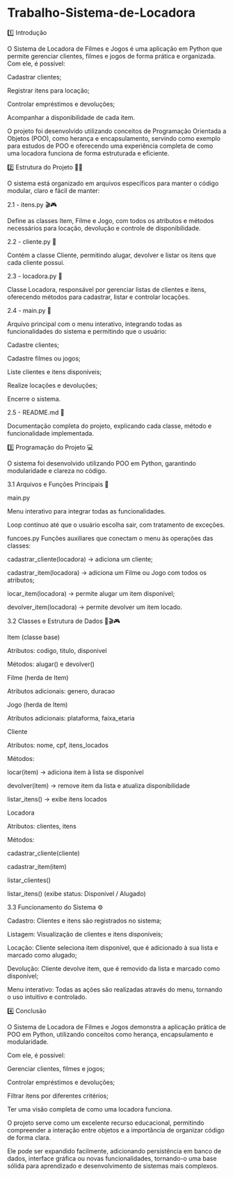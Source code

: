 # Trabalho-Sistema-de-Locadora

1️⃣ Introdução

O Sistema de Locadora de Filmes e Jogos é uma aplicação em Python que permite gerenciar clientes, filmes e jogos de forma prática e organizada. Com ele, é possível:

Cadastrar clientes;

Registrar itens para locação;

Controlar empréstimos e devoluções;

Acompanhar a disponibilidade de cada item.

O projeto foi desenvolvido utilizando conceitos de Programação Orientada a Objetos (POO), como herança e encapsulamento, servindo como exemplo para estudos de POO e oferecendo uma experiência completa de como uma locadora funciona de forma estruturada e eficiente.

2️⃣ Estrutura do Projeto 👨‍💻

O sistema está organizado em arquivos específicos para manter o código modular, claro e fácil de manter:

2.1 - itens.py 🎬🎮

Define as classes Item, Filme e Jogo, com todos os atributos e métodos necessários para locação, devolução e controle de disponibilidade.

2.2 - cliente.py 👤

Contém a classe Cliente, permitindo alugar, devolver e listar os itens que cada cliente possui.

2.3 - locadora.py 🏢

Classe Locadora, responsável por gerenciar listas de clientes e itens, oferecendo métodos para cadastrar, listar e controlar locações.

2.4 - main.py 🚀

Arquivo principal com o menu interativo, integrando todas as funcionalidades do sistema e permitindo que o usuário:

Cadastre clientes;

Cadastre filmes ou jogos;

Liste clientes e itens disponíveis;

Realize locações e devoluções;

Encerre o sistema.

2.5 - README.md 📃

Documentação completa do projeto, explicando cada classe, método e funcionalidade implementada.

3️⃣ Programação do Projeto 💻

O sistema foi desenvolvido utilizando POO em Python, garantindo modularidade e clareza no código.

3.1 Arquivos e Funções Principais 📂

main.py

Menu interativo para integrar todas as funcionalidades.

Loop contínuo até que o usuário escolha sair, com tratamento de exceções.

funcoes.py
Funções auxiliares que conectam o menu às operações das classes:

cadastrar_cliente(locadora) → adiciona um cliente;

cadastrar_item(locadora) → adiciona um Filme ou Jogo com todos os atributos;

locar_item(locadora) → permite alugar um item disponível;

devolver_item(locadora) → permite devolver um item locado.

3.2 Classes e Estrutura de Dados 🏢🎬🎮

Item (classe base)

Atributos: codigo, titulo, disponivel

Métodos: alugar() e devolver()

Filme (herda de Item)

Atributos adicionais: genero, duracao

Jogo (herda de Item)

Atributos adicionais: plataforma, faixa_etaria

Cliente

Atributos: nome, cpf, itens_locados

Métodos:

locar(item) → adiciona item à lista se disponível

devolver(item) → remove item da lista e atualiza disponibilidade

listar_itens() → exibe itens locados

Locadora

Atributos: clientes, itens

Métodos:

cadastrar_cliente(cliente)

cadastrar_item(item)

listar_clientes()

listar_itens() (exibe status: Disponível / Alugado)

3.3 Funcionamento do Sistema ⚙️

Cadastro: Clientes e itens são registrados no sistema;

Listagem: Visualização de clientes e itens disponíveis;

Locação: Cliente seleciona item disponível, que é adicionado à sua lista e marcado como alugado;

Devolução: Cliente devolve item, que é removido da lista e marcado como disponível;

Menu interativo: Todas as ações são realizadas através do menu, tornando o uso intuitivo e controlado.

4️⃣ Conclusão

O Sistema de Locadora de Filmes e Jogos demonstra a aplicação prática de POO em Python, utilizando conceitos como herança, encapsulamento e modularidade.

Com ele, é possível:

Gerenciar clientes, filmes e jogos;

Controlar empréstimos e devoluções;

Filtrar itens por diferentes critérios;

Ter uma visão completa de como uma locadora funciona.

O projeto serve como um excelente recurso educacional, permitindo compreender a interação entre objetos e a importância de organizar código de forma clara.

Ele pode ser expandido facilmente, adicionando persistência em banco de dados, interface gráfica ou novas funcionalidades, tornando-o uma base sólida para aprendizado e desenvolvimento de sistemas mais complexos.
